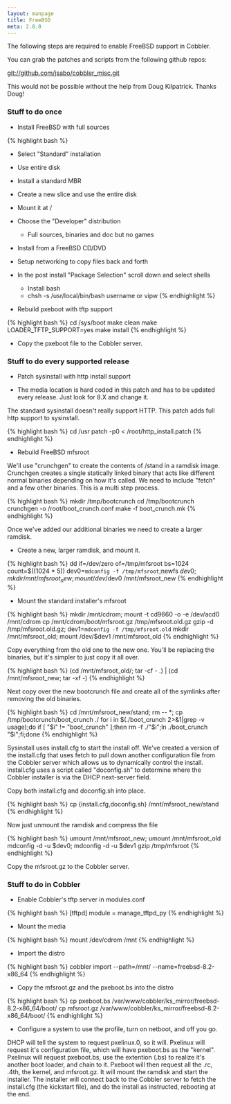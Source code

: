 ```yaml
---
layout: manpage
title: FreeBSD
meta: 2.8.0
---
```


The following steps are required to enable FreeBSD support in Cobbler.

You can grab the patches and scripts from the following github repos:

[git://github.com/jsabo/cobbler\_misc.git](git://github.com/jsabo/cobbler_misc.git)

This would not be possible without the help from Doug Kilpatrick. Thanks Doug!

### Stuff to do once

* Install FreeBSD with full sources

{% highlight bash %}
-   Select "Standard" installation
-   Use entire disk
-   Install a standard MBR
-   Create a new slice and use the entire disk
-   Mount it at /
-   Choose the "Developer" distribution
    -   Full sources, binaries and doc but no games

-   Install from a FreeBSD CD/DVD
-   Setup networking to copy files back and forth
-   In the post install "Package Selection" scroll down and select
    shells
    -   Install bash
    -   chsh -s /usr/local/bin/bash username or vipw
{% endhighlight %}

* Rebuild pxeboot with tftp support

{% highlight bash %}
cd /sys/boot
make clean
make LOADER_TFTP_SUPPORT=yes
make install
{% endhighlight %}

* Copy the pxeboot file to the Cobbler server.

### Stuff to do every supported release

* Patch sysinstall with http install support

-   The media location is hard coded in this patch and has to be updated every release. Just look for 8.X and change it.

The standard sysinstall doesn't really support HTTP. This patch adds full http support to sysinstall.

{% highlight bash %}
cd /usr
patch -p0 < /root/http_install.patch
{% endhighlight %}

* Rebuild FreeBSD mfsroot

We'll use "crunchgen" to create the contents of /stand in a ramdisk image. Crunchgen creates a single statically linked
binary that acts like different normal binaries depending on how it's called. We need to include "fetch" and a few other
binaries. This is a multi step process.

{% highlight bash %}
mkdir /tmp/bootcrunch
cd /tmp/bootcrunch
crunchgen -o /root/boot_crunch.conf
make -f boot_crunch.mk
{% endhighlight %}

Once we've added our additional binaries we need to create a larger ramdisk.

* Create a new, larger ramdisk, and mount it.

{% highlight bash %}
dd if=/dev/zero of=/tmp/mfsroot bs=1024 count=$((1024 * 5))
dev0=`mdconfig -f /tmp/mfsroot`;newfs $dev0;mkdir /mnt/mfsroot_new;mount /dev/$dev0 /mnt/mfsroot_new
{% endhighlight %}

* Mount the standard installer's mfsroot

{% highlight bash %}
mkdir /mnt/cdrom; mount -t cd9660 -o -e /dev/acd0 /mnt/cdrom
cp /mnt/cdrom/boot/mfsroot.gz /tmp/mfsroot.old.gz
gzip -d /tmp/mfsroot.old.gz; dev1=`mdconfig -f /tmp/mfsroot.old`
mkdir /mnt/mfsroot_old; mount /dev/$dev1 /mnt/mfsroot_old
{% endhighlight %}

Copy everything from the old one to the new one. You'll be replacing the binaries, but it's simpler to just copy it all
over.

{% highlight bash %}
(cd /mnt/mfsroot_old/; tar -cf - .) | (cd /mnt/mfsroot_new; tar -xf -)
{% endhighlight %}

Next copy over the new bootcrunch file and create all of the symlinks after removing the old binaries.

{% highlight bash %}
cd /mnt/mfsroot_new/stand; rm -- *; cp /tmp/bootcrunch/boot_crunch ./
for i in $(./boot_crunch 2>&1|grep -v usage);do if [ "$i" != "boot_crunch" ];then rm -f ./"$i";ln ./boot_crunch "$i";fi;done
{% endhighlight %}

Sysinstall uses install.cfg to start the install off. We've created a version of the install.cfg that uses fetch to pull
down another configuration file from the Cobbler server which allows us to dynamically control the install. install.cfg
uses a script called "doconfig.sh" to determine where the Cobbler installer is via the DHCP next-server field.

Copy both install.cfg and doconfig.sh into place.

{% highlight bash %}
cp {install.cfg,doconfig.sh} /mnt/mfsroot_new/stand
{% endhighlight %}

Now just unmount the ramdisk and compress the file

{% highlight bash %}
umount /mnt/mfsroot_new; umount /mnt/mfsroot_old
mdconfig -d -u $dev0; mdconfig -d -u $dev1
gzip /tmp/mfsroot
{% endhighlight %}

Copy the mfsroot.gz to the Cobbler server.

### Stuff to do in Cobbler

* Enable Cobbler's tftp server in modules.conf

{% highlight bash %}
[tftpd]
module = manage_tftpd_py
{% endhighlight %}

* Mount the media

{% highlight bash %}
mount /dev/cdrom /mnt
{% endhighlight %}

* Import the distro

{% highlight bash %}
cobbler import --path=/mnt/ --name=freebsd-8.2-x86_64
{% endhighlight %}

* Copy the mfsroot.gz and the pxeboot.bs into the distro

{% highlight bash %}
cp pxeboot.bs /var/www/cobbler/ks_mirror/freebsd-8.2-x86_64/boot/
cp mfsroot.gz /var/www/cobbler/ks_mirror/freebsd-8.2-x86_64/boot/
{% endhighlight %}

* Configure a system to use the profile, turn on netboot, and off you go.

DHCP will tell the system to request pxelinux.0, so it will.  Pxelinux will request it's configuration file, which will
have pxeboot.bs as the "kernel". Pxelinux will request pxeboot.bs, use the extention (.bs) to realize it's another boot
loader, and chain to it. Pxeboot will then request all the .rc, .4th, the kernel, and mfsroot.gz. It will mount the
ramdisk and start the installer. The installer will connect back to the Cobbler server to fetch the install.cfg (the
kickstart file), and do the install as instructed, rebooting at the end.
